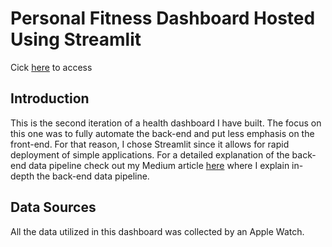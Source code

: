 # Personal Fitness Dashboard Hosted Using Streamlit
Cick [here](http://18.118.204.230:8501/) to access
## Introduction
This is the second iteration of a health dashboard I have built. The focus on this one was to fully automate the back-end and put less emphasis on the front-end. For that reason, I chose Streamlit since it allows for rapid deployment of simple applications. For a detailed explanation of the back-end data pipeline check out my Medium article [here](https://medium.com/@ericfflynn/a-cloud-based-etl-pipeline-apple-health-data-to-mysql-48391576ce8e) where I explain in-depth the back-end data pipeline.

## Data Sources
All the data utilized in this dashboard was collected by an Apple Watch.
